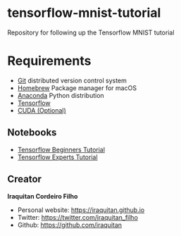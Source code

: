 # tensorflow-mnist-tutorial
Repository for following up the Tensorflow MNIST tutorial

# Requirements
* [Git](https://git-scm.com/) distributed version control system 
* [Homebrew](http://brew.sh/) Package manager for macOS
* [Anaconda](https://www.continuum.io/downloads) Python distribution
* [Tensorflow](https://www.tensorflow.org/)
* [CUDA (Optional)](https://developer.nvidia.com/cuda-zone)

## Notebooks
* [Tensorflow Beginners Tutorial](mnist_beginners_tutorial.ipynb)
* [Tensorflow Experts Tutorial](mnist_experts_tutorial.ipynb)

## Creator
**Iraquitan Cordeiro Filho**

* Personal website: <https://iraquitan.github.io>
* Twitter: <https://twitter.com/iraquitan_filho>
* Github: <https://github.com/iraquitan>